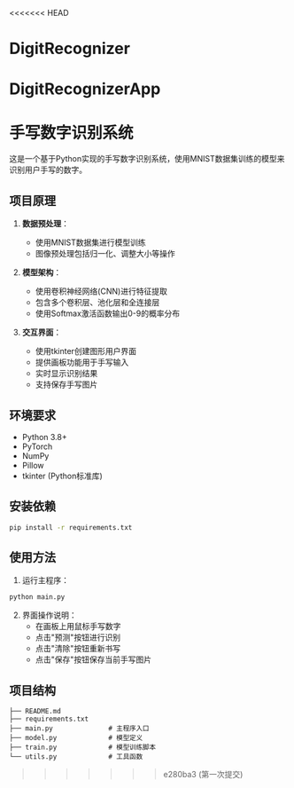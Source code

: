 <<<<<<< HEAD
# DigitRecognizer
DigitRecognizerApp
=======
# 手写数字识别系统

这是一个基于Python实现的手写数字识别系统，使用MNIST数据集训练的模型来识别用户手写的数字。

## 项目原理

1. **数据预处理**：
   - 使用MNIST数据集进行模型训练
   - 图像预处理包括归一化、调整大小等操作

2. **模型架构**：
   - 使用卷积神经网络(CNN)进行特征提取
   - 包含多个卷积层、池化层和全连接层
   - 使用Softmax激活函数输出0-9的概率分布

3. **交互界面**：
   - 使用tkinter创建图形用户界面
   - 提供画板功能用于手写输入
   - 实时显示识别结果
   - 支持保存手写图片

## 环境要求

- Python 3.8+
- PyTorch
- NumPy
- Pillow
- tkinter (Python标准库)

## 安装依赖

```bash
pip install -r requirements.txt
```

## 使用方法

1. 运行主程序：
```bash
python main.py
```

2. 界面操作说明：
   - 在画板上用鼠标手写数字
   - 点击"预测"按钮进行识别
   - 点击"清除"按钮重新书写
   - 点击"保存"按钮保存当前手写图片

## 项目结构

```
├── README.md
├── requirements.txt
├── main.py              # 主程序入口
├── model.py             # 模型定义
├── train.py             # 模型训练脚本
└── utils.py             # 工具函数
```
>>>>>>> e280ba3 (第一次提交)
